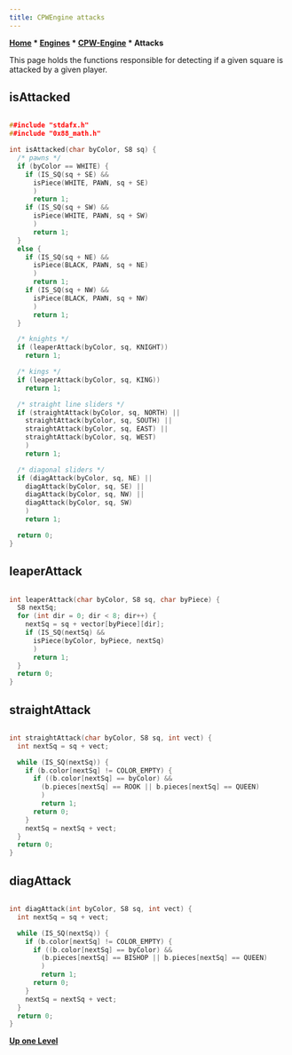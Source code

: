 ```yaml
---
title: CPWEngine attacks
---
```

**[Home](Home "Home") * [Engines](Engines "Engines") * [CPW-Engine](CPW-Engine "CPW-Engine") * Attacks**

This page holds the functions responsible for detecting if a given square is attacked by a given player.

## isAttacked

```C++

##include "stdafx.h"
##include "0x88_math.h"

int isAttacked(char byColor, S8 sq) {
  /* pawns */
  if (byColor == WHITE) {
    if (IS_SQ(sq + SE) &&
      isPiece(WHITE, PAWN, sq + SE)
      )
      return 1;
    if (IS_SQ(sq + SW) &&
      isPiece(WHITE, PAWN, sq + SW)
      )
      return 1;
  }
  else {
    if (IS_SQ(sq + NE) &&
      isPiece(BLACK, PAWN, sq + NE)
      )
      return 1;
    if (IS_SQ(sq + NW) &&
      isPiece(BLACK, PAWN, sq + NW)
      )
      return 1;
  }

  /* knights */
  if (leaperAttack(byColor, sq, KNIGHT))
    return 1;

  /* kings */
  if (leaperAttack(byColor, sq, KING))
    return 1;

  /* straight line sliders */
  if (straightAttack(byColor, sq, NORTH) ||
    straightAttack(byColor, sq, SOUTH) ||
    straightAttack(byColor, sq, EAST) ||
    straightAttack(byColor, sq, WEST)
    )
    return 1;

  /* diagonal sliders */
  if (diagAttack(byColor, sq, NE) ||
    diagAttack(byColor, sq, SE) ||
    diagAttack(byColor, sq, NW) ||
    diagAttack(byColor, sq, SW)
    )
    return 1;

  return 0;
}

```

## leaperAttack

```C++

int leaperAttack(char byColor, S8 sq, char byPiece) {
  S8 nextSq;
  for (int dir = 0; dir < 8; dir++) {
    nextSq = sq + vector[byPiece][dir];
    if (IS_SQ(nextSq) &&
      isPiece(byColor, byPiece, nextSq)
      )
      return 1;
  }
  return 0;
}

```

## straightAttack

```C++

int straightAttack(char byColor, S8 sq, int vect) {
  int nextSq = sq + vect;

  while (IS_SQ(nextSq)) {
    if (b.color[nextSq] != COLOR_EMPTY) {
      if ((b.color[nextSq] == byColor) &&
        (b.pieces[nextSq] == ROOK || b.pieces[nextSq] == QUEEN)
        )
        return 1;
      return 0;
    }
    nextSq = nextSq + vect;
  }
  return 0;
}

```

## diagAttack

```C++

int diagAttack(int byColor, S8 sq, int vect) {
  int nextSq = sq + vect;

  while (IS_SQ(nextSq)) {
    if (b.color[nextSq] != COLOR_EMPTY) {
      if ((b.color[nextSq] == byColor) &&
        (b.pieces[nextSq] == BISHOP || b.pieces[nextSq] == QUEEN)
        )
        return 1;
      return 0;
    }
    nextSq = nextSq + vect;
  }
  return 0;
}

```

**[Up one Level](CPW-Engine "CPW-Engine")**

